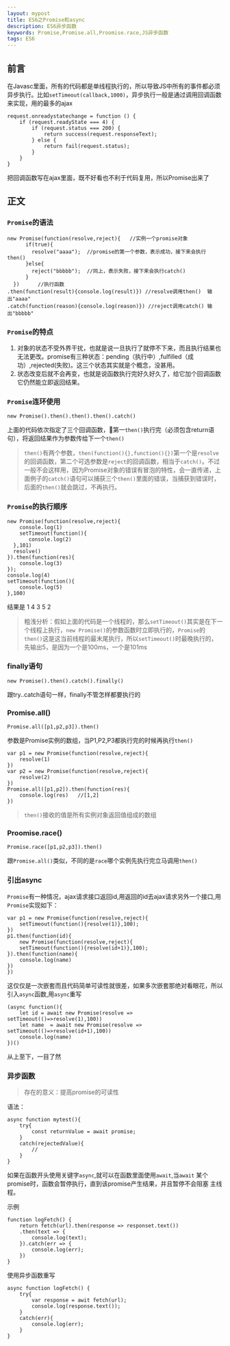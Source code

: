 ```yaml
---
layout: mypost
title: ES6之Promise和async
description: ES6异步函数
keywords: Promise,Promise.all,Proomise.race,JS异步函数
tags: ES6
---
```


## 前言
在Javasc里面，所有的代码都是单线程执行的，所以导致JS中所有的事件都必须异步执行。比如`setTimeout(callback,1000)`，异步执行一般是通过调用回调函数来实现，用的最多的ajax
```
request.onreadystatechange = function () {
    if (request.readyState === 4) {
        if (request.status === 200) {
            return success(request.responseText);
        } else {
            return fail(request.status);
        }
    }
}
```
把回调函数写在ajax里面，既不好看也不利于代码复用，所以Promise出来了
## 正文
### `Promise`的语法
```
new Promise(function(resolve,reject){   //实例一个promise对象
      if(true){
        resolve("aaaa");  //promise的第一个参数，表示成功，接下来会执行then()
      }else{
        reject("bbbbb");  //同上，表示失败，接下来会执行catch()
      }
  })      //执行函数
.then(function(result){console.log(result)}) //resolve调用then()  输出"aaaa"
.catch(function(reason){console.log(reason)}) //reject调用catch() 输出"bbbbb"
```
### `Promise`的特点
1. 对象的状态不受外界干扰，也就是说一旦执行了就停不下来，而且执行结果也无法更改。promise有三种状态：pending（执行中）,fulfilled（成功）,rejected(失败)。这三个状态其实就是个概念，没甚用。
2. 状态改变后就不会再变，也就是说函数执行完好久好久了，给它加个回调函数它仍然能立即返回结果。

### `Promise`连环使用
```
new Promise().then().then().then().catch()
```
上面的代码依次指定了三个回调函数，第一`then()`执行完（必须包含return语句），将返回结果作为参数传给下一个`then()`
> `then()`有两个参数，`then(function(){},function(){})`第一个是`resolve`的回调函数，第二个可选参数是`reject`的回调函数，相当于`catch()`。不过一般不会这样用，因为Promise对象的错误有冒泡的特性，会一直传递，上面例子的`catch()`语句可以捕获三个`then()`里面的错误，当捕获到错误时，后面的`then()`就会跳过，不再执行。

### `Promise`的执行顺序
```
new Promise(function(resolve,reject){
	console.log(1)
	setTimeout(function(){
	   console.log(2)
  },101)
  resolve()
}).then(function(res){
	console.log(3)
});
console.log(4)
setTimeout(function(){
	console.log(5)
},100)
```
结果是 1 4 3 5 2

> 粗浅分析：假如上面的代码是一个线程的，那么`setTimeout()`其实是在下一个线程上执行，`new Promise()`的参数函数时立即执行的，`Promise`的`then()`这是这当前线程的最末尾执行，所以`setTimeout()`时最晚执行的，先输出5，是因为一个是100ms，一个是101ms

### finally语句
```
new Promise().then().catch().finally()
```
跟try..catch语句一样，finally不管怎样都要执行的
### Promise.all()
```
Promise.all([p1,p2,p3]).then()
```
参数是Promise实例的数组，当P1,P2,P3都执行完的时候再执行`then()`
```
var p1 = new Promise(function(resolve,reject){
	resolve(1)
})
var p2 = new Promise(function(resolve,reject){
	resolve(2)
})
Promise.all([p1,p2]).then(function(res){
	console.log(res)   //[1,2]
})
```
> `then()`接收的值是所有实例对象返回值组成的数组


### Proomise.race()
```
Promise.race([p1,p2,p3]).then()
```
跟`Promise.all()`类似，不同的是`race`哪个实例先执行完立马调用`then()`


### 引出async


`Promise`有一种情况，ajax请求接口返回id,用返回的id去ajax请求另外一个接口,用`Promise`实现如下：
```
var p1 = new Promise(function(resolve,reject){
	setTimeout(function(){resolve(1)},100);
})
p1.then(function(id){
	new Promise(function(resolve,reject){
    setTimeout(function(){resolve(id+1)},100);
}).then(function(name){
	console.log(name)
})
})
```
这仅仅是一次嵌套而且代码简单可读性就很差，如果多次嵌套那绝对看眼花，所以引入`async`函数,用`async`重写
```
(async function(){
	let id = await new Promise(resolve => setTimeout(()=>resolve(1),100))
	let name  = await new Promise(resolve => setTimeout(()=>resolve(id+1),100))
	console.log(name)
})()
```
从上至下，一目了然

### 异步函数
>存在的意义：提高promise的可读性

语法：
````
async function mytest(){
    try{
        const returnValue = await promise;
    }
    catch(rejectedValue){
        //
    }
}
````
如果在函数开头使用关键字`async`,就可以在函数里面使用`await`,当`await`
某个promise时，函数会暂停执行，直到该promise产生结果，并且暂停不会阻塞
主线程。

示例      

````
function logFetch() {
    return fetch(url).then(response => responset.text())
    .then(text => {
        console.log(text);
    }).catch(err => {
        console.log(err);
    })
}
````
使用异步函数重写
````
async function logFetch() {
    try{
        var response = awit fetch(url);
        console.log(response.text());
    }
    catch(err){
        console.log(err);
    }
}
````
